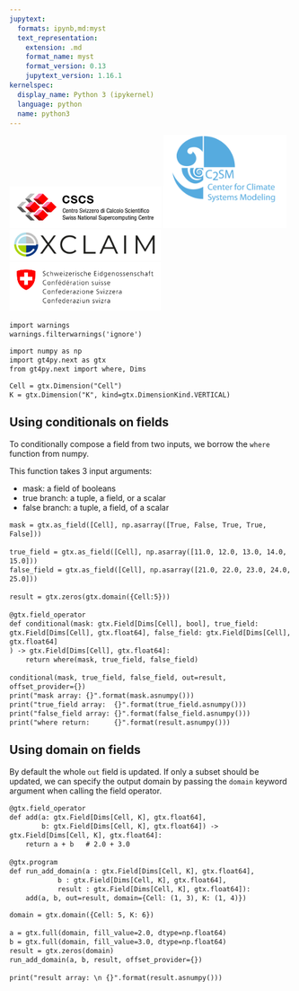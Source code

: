 ```yaml
---
jupytext:
  formats: ipynb,md:myst
  text_representation:
    extension: .md
    format_name: myst
    format_version: 0.13
    jupytext_version: 1.16.1
kernelspec:
  display_name: Python 3 (ipykernel)
  language: python
  name: python3
---
```


<img src="logos/cscs_logo.jpeg" alt="cscs" style="width:270px;"/> <img src="logos/c2sm_logo.gif" alt="c2sm" style="width:220px;"/>
<img src="logos/exclaim_logo.png" alt="exclaim" style="width:270px;"/> <img src="logos/mch_logo.svg" alt="mch" style="width:270px;"/>

```{code-cell} ipython3
import warnings
warnings.filterwarnings('ignore')
```

```{code-cell} ipython3
import numpy as np
import gt4py.next as gtx
from gt4py.next import where, Dims
```

```{code-cell} ipython3
Cell = gtx.Dimension("Cell")
K = gtx.Dimension("K", kind=gtx.DimensionKind.VERTICAL)
```

## Using conditionals on fields

To conditionally compose a field from two inputs, we borrow the `where` function from numpy.

This function takes 3 input arguments:

- mask: a field of booleans
- true branch: a tuple, a field, or a scalar
- false branch: a tuple, a field, of a scalar

```{code-cell} ipython3
mask = gtx.as_field([Cell], np.asarray([True, False, True, True, False]))

true_field = gtx.as_field([Cell], np.asarray([11.0, 12.0, 13.0, 14.0, 15.0]))
false_field = gtx.as_field([Cell], np.asarray([21.0, 22.0, 23.0, 24.0, 25.0]))

result = gtx.zeros(gtx.domain({Cell:5}))

@gtx.field_operator
def conditional(mask: gtx.Field[Dims[Cell], bool], true_field: gtx.Field[Dims[Cell], gtx.float64], false_field: gtx.Field[Dims[Cell], gtx.float64]
) -> gtx.Field[Dims[Cell], gtx.float64]:
    return where(mask, true_field, false_field)

conditional(mask, true_field, false_field, out=result, offset_provider={})
print("mask array: {}".format(mask.asnumpy()))
print("true_field array:  {}".format(true_field.asnumpy()))
print("false_field array: {}".format(false_field.asnumpy()))
print("where return:      {}".format(result.asnumpy()))
```

## Using domain on fields

By default the whole `out` field is updated. If only a subset should be updated, we can specify the output domain by passing the `domain` keyword argument when calling the field operator.

```{code-cell} ipython3
@gtx.field_operator
def add(a: gtx.Field[Dims[Cell, K], gtx.float64],
        b: gtx.Field[Dims[Cell, K], gtx.float64]) -> gtx.Field[Dims[Cell, K], gtx.float64]:
    return a + b   # 2.0 + 3.0

@gtx.program
def run_add_domain(a : gtx.Field[Dims[Cell, K], gtx.float64],
            b : gtx.Field[Dims[Cell, K], gtx.float64],
            result : gtx.Field[Dims[Cell, K], gtx.float64]):
    add(a, b, out=result, domain={Cell: (1, 3), K: (1, 4)})
```

```{code-cell} ipython3
domain = gtx.domain({Cell: 5, K: 6})

a = gtx.full(domain, fill_value=2.0, dtype=np.float64)
b = gtx.full(domain, fill_value=3.0, dtype=np.float64)
result = gtx.zeros(domain)
run_add_domain(a, b, result, offset_provider={})

print("result array: \n {}".format(result.asnumpy()))
```

```{code-cell} ipython3

```
